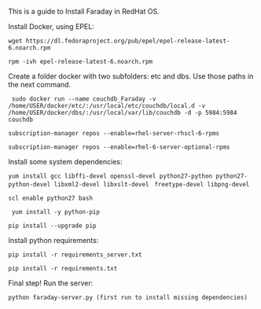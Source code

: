 This is a guide to Install Faraday in  RedHat OS.

Install Docker, using EPEL:

`wget https://dl.fedoraproject.org/pub/epel/epel-release-latest-6.noarch.rpm`

`rpm -ivh epel-release-latest-6.noarch.rpm`

Create a folder docker with two subfolders: etc and dbs. Use those paths in the next command.

` sudo docker run --name couchdb_Faraday -v /home/USER/docker/etc/:/usr/local/etc/couchdb/local.d -v /home/USER/docker/dbs/:/usr/local/var/lib/couchdb -d -p 5984:5984 couchdb`


 `subscription-manager repos --enable=rhel-server-rhscl-6-rpms`


 `subscription-manager repos --enable=rhel-6-server-optional-rpms`

Install some system dependencies: 

 `yum install gcc libffi-devel openssl-devel python27-python python27-python-devel libxml2-devel libxslt-devel `
`freetype-devel libpng-devel`

`scl enable python27 bash`

` yum install -y python-pip`

 `pip install --upgrade pip`

Install python requirements:

`pip install -r requirements_server.txt`

`pip install -r requirements.txt`

Final step! Run the server:

`python faraday-server.py (first run to install missing dependencies)`


